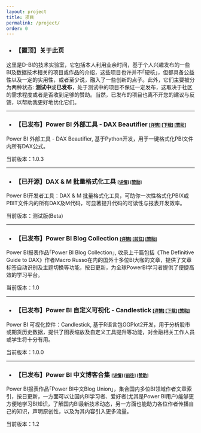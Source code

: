 ```yaml
---
layout: project
title: 项目
permalink: /project/
order: 0
---
```





- ### 【置顶】关于此页

这里是D-BI的技术实验室，它包括本人利用业余时间，基于个人兴趣发布的一些BI及数据技术相关的项目或作品的介绍，这些项目也许并不｢硬核｣，但都具备公益性以及一定的实用性，或者至少说，融入了一些创新的点子。此外，它们主要被分为两种状态: **测试中**或**已发布**，处于测试中的项目不保证一定发布，这取决于社区的需求程度或者是否收到足够的赞助。当然，已发布的项目也离不开您的建议与反馈，以帮助我更好地优化它们。

---------------------

- ### 【已发布】Power BI 外部工具 - DAX Beautifier  <small><small>[[详情]](https://d-bi.gitee.io/pbi-external-tool-dax-beautifier/)  [[下载]](https://github.com/DavisZHANG-BlogOnly/dax-beautifier)  <a href="{{site.baseurl}}/img/qr.jpg" class="test-popup-link">[赞助]</a></small></small>

Power BI 外部工具 - DAX Beautifier, 基于Python开发，用于一键格式化PBI文件内所有DAX公式。

当前版本：1.0.3

---------------------

- ### 【已开源】DAX & M 批量格式化工具  <small><small>[[详情]](https://d-bi.gitee.io/dax-m-formatter-tool/)  <a href="{{site.baseurl}}/img/qr.jpg" class="test-popup-link">[赞助]</a></small></small>

Power BI开发者工具：DAX & M 批量格式化工具，可助你一次性格式化PBIX或PBIT文件内的所有DAX及M代码，可显著提升代码的可读性与报表开发效率。

当前版本：测试版(Beta)

---------------------

- ### 【已发布】Power BI Blog Collection  <small><small>[[详情]](https://community.powerbi.com/t5/Data-Stories-Gallery/Power-BI-Blog-Collection/td-p/1150252)  [[前往]](https://community.powerbi.com/t5/Data-Stories-Gallery/Power-BI-Blog-Collection/td-p/1150252)  <a href="{{site.baseurl}}/img/qr.jpg" class="test-popup-link">[赞助]</a></small></small>

Power BI报表作品｢Power BI Blog Collection｣, 收录上千篇包括《The Definitive Guide to DAX》作者Macro Russo在内的国外十多位BI大咖的文章，提供了文章标签自动识别及主题切换等功能，按日更新，为全球PowerBI学习者提供了便捷高效的学习平台。

当前版本：1.0

---------------------

- ### 【已发布】Power BI 自定义可视化 - Candlestick  <small><small>[[详情]](https://d-bi.gitee.io/docs-pbi-visual-candlestick/)  [[下载]](https://appsource.microsoft.com/en-us/product/power-bi-visuals/WA200001667?src=office&tab=Overview)  <a href="{{site.baseurl}}/img/qr.jpg" class="test-popup-link">[赞助]</a></small></small>

Power BI 可视化控件：Candlestick, 基于R语言包GGPlot2开发，用于分析股市或期货历史数据，提供了图表缩放及自定义工具提升等功能，对金融相关工作人员或学生将十分有用。

当前版本：1.0.0

---------------------

- ### 【已发布】Power BI 中文博客合集  <small><small>[[详情]](https://d-bi.gitee.io/pbi-cn-blog-union/)  [[前往]](http://news.pbiquan.com/)  <a href="{{site.baseurl}}/img/qr.jpg" class="test-popup-link">[赞助]</a></small></small>

Power BI报表作品｢Power BI中文Blog Union｣，集合国内多位BI领域作者文章索引，按日更新，一方面可以让国内BI学习者、爱好者(尤其是Power BI用户)能够更方便地学习BI知识，了解国内BI最新技术动态，另一方面也能助力各位作者传播自己的知识，声明原创性，以及为其内容引入更多流量。

当前版本：1.2
